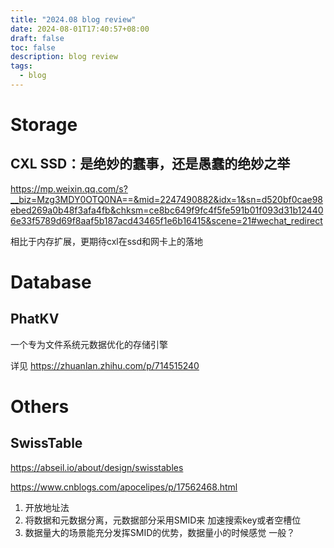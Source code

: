 ```yaml
---
title: "2024.08 blog review"
date: 2024-08-01T17:40:57+08:00
draft: false
toc: false
description: blog review
tags: 
  - blog
---
```


# Storage
## CXL SSD：是绝妙的蠢事，还是愚蠢的绝妙之举

https://mp.weixin.qq.com/s?__biz=Mzg3MDY0OTQ0NA==&mid=2247490882&idx=1&sn=d520bf0cae98ebed269a0b48f3afa4fb&chksm=ce8bc649f9fc4f5fe591b01f093d31b124406e33f5789d69f8aaf5b187acd43465f1e6b16415&scene=21#wechat_redirect

相比于内存扩展，更期待cxl在ssd和网卡上的落地

# Database
## PhatKV
一个专为文件系统元数据优化的存储引擎

详见 https://zhuanlan.zhihu.com/p/714515240

# Others
## SwissTable
https://abseil.io/about/design/swisstables

https://www.cnblogs.com/apocelipes/p/17562468.html

1. 开放地址法
2. 将数据和元数据分离，元数据部分采用SMID来 加速搜索key或者空槽位 
3. 数据量大的场景能充分发挥SMID的优势，数据量小的时候感觉 一般？


